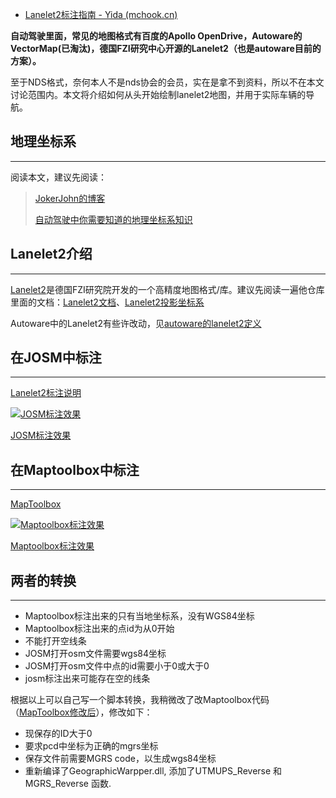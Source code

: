 - [Lanelet2标注指南 - Yida (mchook.cn)](https://blog.mchook.cn/2020/08/12/Lanelet2标注指南/)

**自动驾驶里面，常见的地图格式有百度的Apollo OpenDrive，Autoware的VectorMap(已淘汰)，德国FZI研究中心开源的Lanelet2（也是autoware目前的方案）。**

至于NDS格式，奈何本人不是nds协会的会员，实在是拿不到资料，所以不在本文讨论范围内。本文将介绍如何从头开始绘制lanelet2地图，并用于实际车辆的导航。

## 地理坐标系

------

阅读本文，建议先阅读：

> [JokerJohn的博客](http://xchu.net/)
>
> [自动驾驶中你需要知道的地理坐标系知识](https://blog.mchook.cn/2020/06/23/自动驾驶中你需要知道的地理坐标系知识)

## Lanelet2介绍

------

[Lanelet2](https://github.com/fzi-forschungszentrum-informatik/Lanelet2)是德国FZI研究院开发的一个高精度地图格式/库。建议先阅读一遍他仓库里面的文档：[Lanelet2文档](https://github.com/fzi-forschungszentrum-informatik/Lanelet2/tree/master/lanelet2_core/doc)、[Lanelet2投影坐标系](https://github.com/fzi-forschungszentrum-informatik/Lanelet2/blob/master/lanelet2_projection/doc/Map_Projections_Coordinate_Systems.md)

Autoware中的Lanelet2有些许改动，见[autoware的lanelet2定义](https://github.com/tier4/AutowareArchitectureProposal.proj/blob/master/design/Map/SemanticMap/AutowareLanelet2Format.md)

## 在JOSM中标注

------

[Lanelet2标注说明](https://github.com/fzi-forschungszentrum-informatik/Lanelet2/tree/master/lanelet2_maps)



[![JOSM标注效果](https://img-1251825784.cos.ap-guangzhou.myqcloud.com/img/z3FqlUn4sNEQSiv.png)](https://img-1251825784.cos.ap-guangzhou.myqcloud.com/img/z3FqlUn4sNEQSiv.png)



[JOSM标注效果](https://img-1251825784.cos.ap-guangzhou.myqcloud.com/img/z3FqlUn4sNEQSiv.png)

## 在Maptoolbox中标注

------

[MapToolbox](https://github.com/autocore-ai/MapToolbox)

[![Maptoolbox标注效果](https://img-1251825784.cos.ap-guangzhou.myqcloud.com/img/zWKml4hpeYIrqQN.png)](https://img-1251825784.cos.ap-guangzhou.myqcloud.com/img/zWKml4hpeYIrqQN.png)



[Maptoolbox标注效果](https://img-1251825784.cos.ap-guangzhou.myqcloud.com/img/zWKml4hpeYIrqQN.png)



## 两者的转换

------

- Maptoolbox标注出来的只有当地坐标系，没有WGS84坐标
- Maptoolbox标注出来的点id为从0开始
- 不能打开空线条
- JOSM打开osm文件需要wgs84坐标
- JOSM打开osm文件中点的id需要小于0或大于0
- josm标注出来可能存在空的线条

根据以上可以自己写一个脚本转换，我稍微改了改Maptoolbox代码（[MapToolbox修改后](https://github.com/GDUT-IIDCC/MapToolbox)），修改如下：

- 现保存的ID大于0
- 要求pcd中坐标为正确的mgrs坐标
- 保存文件前需要MGRS code，以生成wgs84坐标
- 重新编译了GeographicWarpper.dll, 添加了UTMUPS_Reverse 和 MGRS_Reverse 函数.